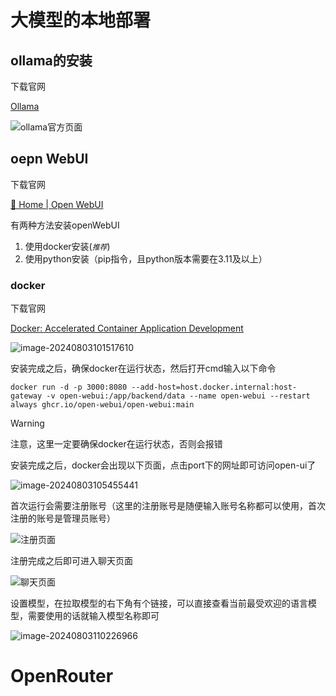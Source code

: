 # 大模型的本地部署
## ollama的安装

下载官网

[Ollama](https://ollama.com/)

![ollama官方页面](https://gitlab.com/18355291538/picture/-/raw/main/pictures/2024/08/3_10_2_13_202408031002660.png)

## oepn WebUI

下载官网

[🏡 Home | Open WebUI](https://docs.openwebui.com/)

有两种方法安装openWebUI

1. 使用docker安装(*`推荐`*)
2. 使用python安装（pip指令，且python版本需要在3.11及以上）

### docker



下载官网

[Docker: Accelerated Container Application Development](https://www.docker.com/)

![image-20240803101517610](https://gitlab.com/18355291538/picture/-/raw/main/pictures/2024/08/3_10_15_17_202408031015701.png)

安装完成之后，确保docker在运行状态，然后打开cmd输入以下命令

```shell
docker run -d -p 3000:8080 --add-host=host.docker.internal:host-gateway -v open-webui:/app/backend/data --name open-webui --restart always ghcr.io/open-webui/open-webui:main
```

> [!WARNING]
>
> 注意，这里一定要确保docker在运行状态，否则会报错

安装完成之后，docker会出现以下页面，点击port下的网址即可访问open-ui了

![image-20240803105455441](https://gitlab.com/18355291538/picture/-/raw/main/pictures/2024/08/3_10_54_55_202408031054562.png)

首次运行会需要注册账号（这里的注册账号是随便输入账号名称都可以使用，首次注册的账号是管理员账号）

![注册页面](https://gitlab.com/18355291538/picture/-/raw/main/pictures/2024/08/3_10_57_26_202408031057350.png)

注册完成之后即可进入聊天页面

![聊天页面](https://gitlab.com/18355291538/picture/-/raw/main/pictures/2024/08/3_11_1_50_202408031101274.png)

设置模型，在拉取模型的右下角有个链接，可以直接查看当前最受欢迎的语言模型，需要使用的话就输入模型名称即可

![image-20240803110226966](https://gitlab.com/18355291538/picture/-/raw/main/pictures/2024/08/3_11_2_27_202408031102050.png)

# OpenRouter























